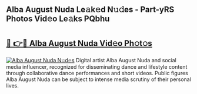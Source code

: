 ## Alba August Nuda Le𝚊k𝚎d N𝚞𝚍es - Part-yRS Photos Vid𝚎o Le𝚊ks PQbhu

# <h2><a href="http://fbcbi7u.evod.top/?m=Alba+August+Nuda">🔗 👉🔴 Alba August Nuda Vid𝚎o Ph𝚘t𝚘s</a></h2>

[![Alba August Nuda N𝚞d𝚎s](https://i.imgur.com/8V9OHl7.gif)](http://fbcbi7u.evod.top/?m=Alba+August+Nuda)
Digital artist Alba August Nuda and social media influencer, recognized for disseminating dance and lifestyle content through collaborative dance performances and short videos. Public figures Alba August Nuda can be subject to intense media scrutiny of their personal lives. 
